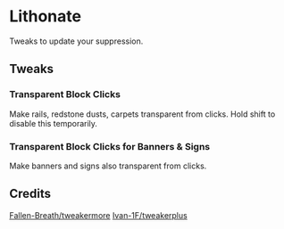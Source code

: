 # Lithonate

Tweaks to update your suppression.

## Tweaks

### Transparent Block Clicks

Make rails, redstone dusts, carpets transparent from clicks. Hold shift to disable this temporarily.

### Transparent Block Clicks for Banners & Signs

Make banners and signs also transparent from clicks.

## Credits

[Fallen-Breath/tweakermore](https://github.com/Fallen-Breath/tweakermore)
[Ivan-1F/tweakerplus](https://github.com/Ivan-1F/tweakerplus)
